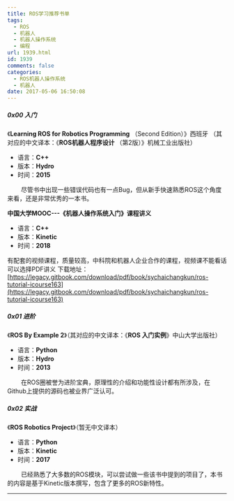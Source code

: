 ```yaml
---
title: ROS学习推荐书单
tags:
  - ROS
  - 机器人
  - 机器人操作系统
  - 编程
url: 1939.html
id: 1939
comments: false
categories:
  - ROS机器人操作系统
  - 机器人
date: 2017-05-06 16:50:08
---
```


##### 0x00 入门

《**Learning ROS for Robotics Programming** （Second Edition）》西班牙 （其对应的中文译本：《**ROS机器人程序设计** （第2版）》机械工业出版社）

*   语言：**C++**
*   版本：**Hydro**
*   时间：**2015**

        尽管书中出现一些错误代码也有一点Bug，但从新手快速熟悉ROS这个角度来看，还是非常优秀的一本书。

**中国大学MOOC---《机器人操作系统入门》课程讲义**

*   语言：**C++**
*   版本：**Kinetic**
*   时间：**2018**

有配套的视频课程，质量较高，中科院和机器人企业合作的课程，视频课不能看话可以选择PDF讲义 下载地址：[https://legacy.gitbook.com/download/pdf/book/sychaichangkun/ros-tutorial-icourse163](https://legacy.gitbook.com/download/pdf/book/sychaichangkun/ros-tutorial-icourse163)  

##### 0x01 进阶

《**ROS By Example 2**》（其对应的中文译本：《**ROS 入门实例**》中山大学出版社）

*   语言：**Python**
*   版本：**Hydro**
*   时间：**2013**

        在ROS圈被誉为进阶宝典，原理性的介绍和功能性设计都有所涉及，在Github上提供的源码也被业界广泛认可。

##### 0x02 实战

《**ROS Robotics Project**》（暂无中文译本）

*   语言：**Python**
*   版本：**Kinetic**
*   时间：**2017**

        已经熟悉了大多数的ROS模块，可以尝试做一些该书中提到的项目了，本书的内容是基于Kinetic版本撰写，包含了更多的ROS新特性。

* * *